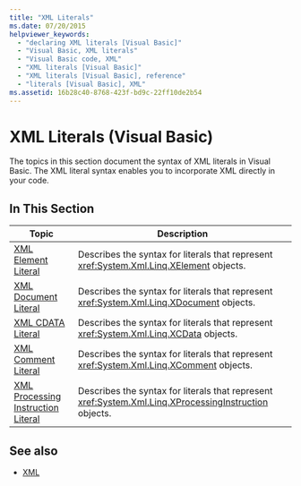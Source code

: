 ```yaml
---
title: "XML Literals"
ms.date: 07/20/2015
helpviewer_keywords: 
  - "declaring XML literals [Visual Basic]"
  - "Visual Basic, XML literals"
  - "Visual Basic code, XML"
  - "XML literals [Visual Basic]"
  - "XML literals [Visual Basic], reference"
  - "literals [Visual Basic], XML"
ms.assetid: 16b28c40-8768-423f-bd9c-22ff10de2b54
---
```

# XML Literals (Visual Basic)
The topics in this section document the syntax of XML literals in Visual Basic. The XML literal syntax enables you to incorporate XML directly in your code.  
  
## In This Section  
  
|Topic|Description|  
|-----------|-----------------|  
|[XML Element Literal](xml-element-literal.md)|Describes the syntax for literals that represent <xref:System.Xml.Linq.XElement> objects.|  
|[XML Document Literal](xml-document-literal.md)|Describes the syntax for literals that represent <xref:System.Xml.Linq.XDocument> objects.|  
|[XML CDATA Literal](xml-cdata-literal.md)|Describes the syntax for literals that represent <xref:System.Xml.Linq.XCData> objects.|  
|[XML Comment Literal](xml-comment-literal.md)|Describes the syntax for literals that represent <xref:System.Xml.Linq.XComment> objects.|  
|[XML Processing Instruction Literal](xml-processing-instruction-literal.md)|Describes the syntax for literals that represent <xref:System.Xml.Linq.XProcessingInstruction> objects.|  
  
## See also

- [XML](../../programming-guide/language-features/xml/index.md)
